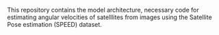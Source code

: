 This repository contains the model architecture, necessary code for estimating angular velocities of satelllites from images using the Satellite Pose estimation (SPEED) dataset.

